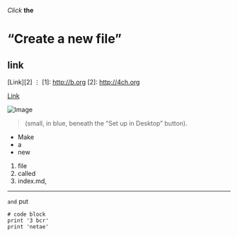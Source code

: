 *Click* **the** 
# “Create a new file” 
## link 

[Link][2]
⋮
[1]: http://b.org
[2]: http://4ch.org

[Link](https://commonmark.org/help/)

![Image]([https://lh4.googleusercontent.com/_vL416Eu6IzgRa9TmWbHU5J8wYvi1HIbIJC3uK7VY9UaUmVSu7SzEfqJEq9wJPdBrFM6nGqnLuEUDQJu-WOeD7U=w16383](https://th.bing.com/th/id/OIP.L6g6iWUA83IsRSLUS85ovQHaE1?pid=ImgDet&rs=1))

>(small, in blue, beneath the “Set up in Desktop” button). 
* Make 
* a 
* new 

1) file 
2) called 
3) index.md, 

***

`and` put 

```
# code block
print '3 bcr'
print 'netae'
```

